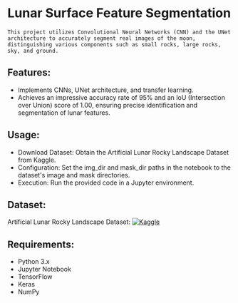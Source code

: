 # Lunar Surface Feature Segmentation

    This project utilizes Convolutional Neural Networks (CNN) and the UNet architecture to accurately segment real images of the moon, 
    distinguishing various components such as small rocks, large rocks, sky, and ground.

## Features:

- Implements CNNs, UNet architecture, and transfer learning.
- Achieves an impressive accuracy rate of 95% and an IoU (Intersection over Union) score of 1.00, ensuring precise identification and segmentation of lunar features.

## Usage:

- Download Dataset: Obtain the Artificial Lunar Rocky Landscape Dataset from Kaggle.
- Configuration: Set the img_dir and mask_dir paths in the notebook to the dataset's image and mask directories.
- Execution: Run the provided code in a Jupyter environment.

## Dataset:

Artificial Lunar Rocky Landscape Dataset: [![Kaggle](https://img.shields.io/badge/Kaggle-Download-blue)](https://www.kaggle.com/datasets/romainpessia/artificial-lunar-rocky-landscape-dataset)

## Requirements:

- Python 3.x
- Jupyter Notebook
- TensorFlow
- Keras
- NumPy
